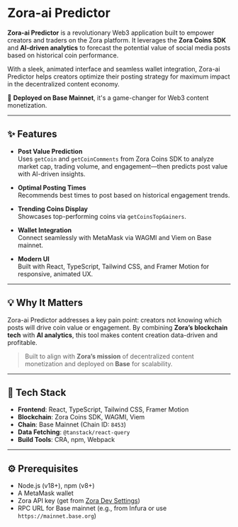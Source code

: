 # Zora-ai Predictor

**Zora-ai Predictor** is a revolutionary Web3 application built to empower creators and traders on the Zora platform. It leverages the **Zora Coins SDK** and **AI-driven analytics** to forecast the potential value of social media posts based on historical coin performance.

With a sleek, animated interface and seamless wallet integration, Zora-ai Predictor helps creators optimize their posting strategy for maximum impact in the decentralized content economy.

🚀 **Deployed on Base Mainnet**, it's a game-changer for Web3 content monetization.

---

## ✨ Features

- **Post Value Prediction**  
  Uses `getCoin` and `getCoinComments` from Zora Coins SDK to analyze market cap, trading volume, and engagement—then predicts post value with AI-driven insights.

- **Optimal Posting Times**  
  Recommends best times to post based on historical engagement trends.

- **Trending Coins Display**  
  Showcases top-performing coins via `getCoinsTopGainers`.

- **Wallet Integration**  
  Connect seamlessly with MetaMask via WAGMI and Viem on Base mainnet.

- **Modern UI**  
  Built with React, TypeScript, Tailwind CSS, and Framer Motion for responsive, animated UX.

---

## 💡 Why It Matters

Zora-ai Predictor addresses a key pain point: creators not knowing which posts will drive coin value or engagement. By combining **Zora’s blockchain tech** with **AI analytics**, this tool makes content creation data-driven and profitable.

> Built to align with **Zora’s mission** of decentralized content monetization and deployed on **Base** for scalability.

---

## 🧠 Tech Stack

- **Frontend**: React, TypeScript, Tailwind CSS, Framer Motion  
- **Blockchain**: Zora Coins SDK, WAGMI, Viem  
- **Chain**: Base Mainnet (Chain ID: `8453`)  
- **Data Fetching**: `@tanstack/react-query`  
- **Build Tools**: CRA, npm, Webpack  

---

## ⚙️ Prerequisites

- Node.js (v18+), npm (v8+)
- A MetaMask wallet
- Zora API key (get from [Zora Dev Settings](https://zora.co))
- RPC URL for Base mainnet (e.g., from Infura or use `https://mainnet.base.org`)
